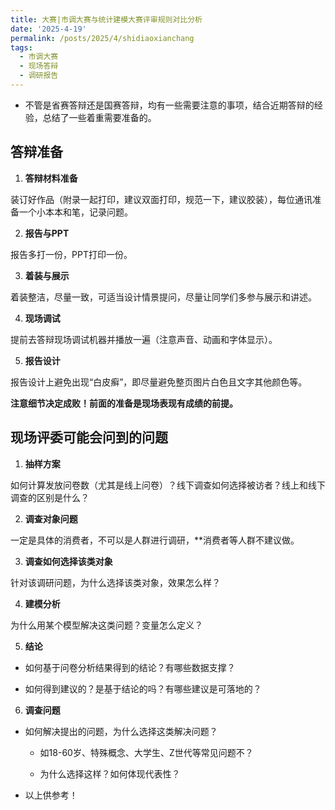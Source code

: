 ```yaml
---
title: 大赛|市调大赛与统计建模大赛评审规则对比分析
date: '2025-4-19'
permalink: /posts/2025/4/shidiaoxianchang
tags:
  - 市调大赛
  - 现场答辩
  - 调研报告
---
```


* 不管是省赛答辩还是国赛答辩，均有一些需要注意的事项，结合近期答辩的经验，总结了一些着重需要准备的。


## 答辩准备

1. **答辩材料准备**

装订好作品（附录一起打印，建议双面打印，规范一下，建议胶装），每位通讯准备一个小本本和笔，记录问题。

2. **报告与PPT**

报告多打一份，PPT打印一份。

3. **着装与展示**

着装整洁，尽量一致，可适当设计情景提问，尽量让同学们多参与展示和讲述。

4. **现场调试**

提前去答辩现场调试机器并播放一遍（注意声音、动画和字体显示）。

5. **报告设计**

报告设计上避免出现“白皮癣”，即尽量避免整页图片白色且文字其他颜色等。

**注意细节决定成败！前面的准备是现场表现有成绩的前提。**

## 现场评委可能会问到的问题

1. **抽样方案**

如何计算发放问卷数（尤其是线上问卷）？线下调查如何选择被访者？线上和线下调查的区别是什么？

2. **调查对象问题**

一定是具体的消费者，不可以是人群进行调研，**消费者等人群不建议做。

3. **调查如何选择该类对象**

针对该调研问题，为什么选择该类对象，效果怎么样？

4. **建模分析**

为什么用某个模型解决这类问题？变量怎么定义？

5. **结论**

  * 如何基于问卷分析结果得到的结论？有哪些数据支撑？
  
  * 如何得到建议的？是基于结论的吗？有哪些建议是可落地的？
6. **调查问题**

* 如何解决提出的问题，为什么选择这类解决问题？

    - 如18-60岁、特殊概念、大学生、Z世代等常见问题不？
    
    - 为什么选择这样？如何体现代表性？
    
* 以上供参考！

